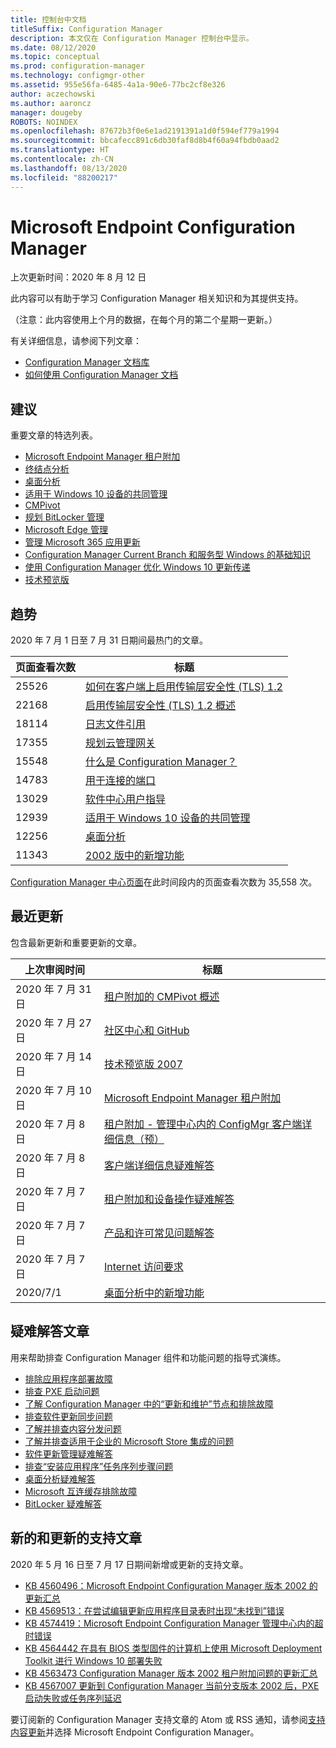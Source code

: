 ```yaml
---
title: 控制台中文档
titleSuffix: Configuration Manager
description: 本文仅在 Configuration Manager 控制台中显示。
ms.date: 08/12/2020
ms.topic: conceptual
ms.prod: configuration-manager
ms.technology: configmgr-other
ms.assetid: 955e56fa-6485-4a1a-90e6-77bc2cf8e326
author: aczechowski
ms.author: aaroncz
manager: dougeby
ROBOTS: NOINDEX
ms.openlocfilehash: 87672b3f0e6e1ad2191391a1d0f594ef779a1994
ms.sourcegitcommit: bbcafecc891c6db30faf8d8b4f60a94fbdb0aad2
ms.translationtype: HT
ms.contentlocale: zh-CN
ms.lasthandoff: 08/13/2020
ms.locfileid: "88200217"
---
```

<!-- 
- Feature 1357546
- This page displays in-console, under the Community workspace, Documentation node. 
- Don't use any relative links; must be full https://docs.microsoft.com and language neutral
- Process: https://microsoft.sharepoint.com/teams/ConfigMgr/Documents/ContentPub/Data%20collection%20process%20for%20Feature%201357546%20In-console%20documentation.docx?web=1
-->

# <a name="microsoft-endpoint-configuration-manager-documentation"></a>Microsoft Endpoint Configuration Manager

上次更新时间：2020 年 8 月 12 日

此内容可以有助于学习 Configuration Manager 相关知识和为其提供支持。

（注意：此内容使用上个月的数据，在每个月的第二个星期一更新。）

有关详细信息，请参阅下列文章：

- [Configuration Manager 文档库](https://docs.microsoft.com/mem/configmgr)  
- [如何使用 Configuration Manager 文档](https://docs.microsoft.com/mem/configmgr/core/understand/use-docs)

## <a name="recommended"></a>建议

重要文章的特选列表。

- [Microsoft Endpoint Manager 租户附加](https://docs.microsoft.com/mem/configmgr/tenant-attach/)
- [终结点分析](https://docs.microsoft.com/mem/analytics/)
- [桌面分析](https://docs.microsoft.com/mem/configmgr/desktop-analytics/)
- [适用于 Windows 10 设备的共同管理](https://docs.microsoft.com/mem/configmgr/comanage/)  
- [CMPivot](https://docs.microsoft.com/mem/configmgr/core/servers/manage/cmpivot)  
- [规划 BitLocker 管理](https://docs.microsoft.com/mem/configmgr/protect/plan-design/bitlocker-management)  
- [Microsoft Edge 管理](https://docs.microsoft.com/mem/configmgr/apps/deploy-use/deploy-edge)  
- [管理 Microsoft 365 应用更新](https://docs.microsoft.com/mem/configmgr/sum/deploy-use/manage-office-365-proplus-updates)  
- [Configuration Manager Current Branch 和服务型 Windows 的基础知识](https://docs.microsoft.com/mem/configmgr/core/understand/configuration-manager-and-windows-as-service)
- [使用 Configuration Manager 优化 Windows 10 更新传递](https://docs.microsoft.com/mem/configmgr/sum/deploy-use/optimize-windows-10-update-delivery)
- [技术预览版](https://docs.microsoft.com/mem/configmgr/core/get-started/technical-preview)

## <a name="trending"></a>趋势

2020 年 7 月 1 日至 7 月 31 日期间最热门的文章。

| 页面查看次数 | 标题 |
|------------|-------|
| 25526 | [如何在客户端上启用传输层安全性 (TLS) 1.2](https://docs.microsoft.com/mem/configmgr/core/plan-design/security/enable-tls-1-2-client) |
| 22168 | [启用传输层安全性 (TLS) 1.2 概述](https://docs.microsoft.com/mem/configmgr/core/plan-design/security/enable-tls-1-2) |
| 18114 | [日志文件引用](https://docs.microsoft.com/mem/configmgr/core/plan-design/hierarchy/log-files) |
| 17355 | [规划云管理网关](https://docs.microsoft.com/mem/configmgr/core/clients/manage/cmg/plan-cloud-management-gateway) |
| 15548 | [什么是 Configuration Manager？](https://docs.microsoft.com/mem/configmgr/core/understand/introduction) |
| 14783 | [用于连接的端口](https://docs.microsoft.com/mem/configmgr/core/plan-design/hierarchy/ports) |
| 13029 | [软件中心用户指导](https://docs.microsoft.com/mem/configmgr/core/understand/software-center) |
| 12939 | [适用于 Windows 10 设备的共同管理](https://docs.microsoft.com/mem/configmgr/comanage/overview) |
| 12256 | [桌面分析](https://docs.microsoft.com/mem/configmgr/desktop-analytics/overview) |
| 11343 | [2002 版中的新增功能](https://docs.microsoft.com/mem/configmgr/core/plan-design/changes/whats-new-in-version-2002) |

[Configuration Manager 中心页面](https://docs.microsoft.com/mem/configmgr/)在此时间段内的页面查看次数为 35,558 次。

## <a name="recently-updated"></a>最近更新

包含最新更新和重要更新的文章。

| 上次审阅时间 | 标题 |
|---------------|-------|
| 2020 年 7 月 31 日 | [租户附加的 CMPivot 概述](https://docs.microsoft.com/mem/configmgr/tenant-attach/cmpivot-overview-attached) |
| 2020 年 7 月 27 日 | [社区中心和 GitHub](https://docs.microsoft.com/mem/configmgr/core/servers/manage/community-hub) |
| 2020 年 7 月 14 日 | [技术预览版 2007](https://docs.microsoft.com/mem/configmgr/core/get-started/2020/technical-preview-2007) |
| 2020 年 7 月 10 日 | [Microsoft Endpoint Manager 租户附加](https://docs.microsoft.com/mem/configmgr/tenant-attach/device-sync-actions) |
| 2020 年 7 月 8 日 | [租户附加 - 管理中心内的 ConfigMgr 客户端详细信息（预）](https://docs.microsoft.com/mem/configmgr/tenant-attach/client-details) |
| 2020 年 7 月 8 日 | [客户端详细信息疑难解答](https://docs.microsoft.com/mem/configmgr/tenant-attach/troubleshoot-client-details) |
| 2020 年 7 月 7 日 | [租户附加和设备操作疑难解答](https://docs.microsoft.com/mem/configmgr/tenant-attach/troubleshoot) |
| 2020 年 7 月 7 日 | [产品和许可常见问题解答](https://docs.microsoft.com/mem/configmgr/core/understand/product-and-licensing-faq) |
| 2020 年 7 月 7 日 | [Internet 访问要求](https://docs.microsoft.com/mem/configmgr/core/plan-design/network/internet-endpoints) |
| 2020/7/1 | [桌面分析中的新增功能](https://docs.microsoft.com/mem/configmgr/desktop-analytics/whats-new) |

## <a name="troubleshooting-articles"></a>疑难解答文章

用来帮助排查 Configuration Manager 组件和功能问题的指导式演练。

- [排除应用程序部署故障](https://docs.microsoft.com/mem/configmgr/apps/understand/app-deployment-technical-reference)
- [排查 PXE 启动问题](https://support.microsoft.com/help/4468612)
- [了解 Configuration Manager 中的“更新和维护”节点和排除故障](https://support.microsoft.com/help/4490424)
- [排查软件更新同步问题](https://support.microsoft.com/help/10059)
- [了解并排查内容分发问题](https://support.microsoft.com/help/4482728)
- [了解并排查适用于企业的 Microsoft Store 集成的问题](https://docs.microsoft.com/mem/configmgr/apps/deploy-use/troubleshoot-microsoft-store-for-business-integration)
- [软件更新管理疑难解答](https://support.microsoft.com/help/10680)
- [排查“安装应用程序”任务序列步骤问题](https://support.microsoft.com/help/18408/)
- [桌面分析疑难解答](https://docs.microsoft.com/mem/configmgr/desktop-analytics/troubleshooting)
- [Microsoft 互连缓存排除故障](https://docs.microsoft.com/mem/configmgr/core/servers/deploy/configure/troubleshoot-microsoft-connected-cache)
- [BitLocker 疑难解答](https://docs.microsoft.com/mem/configmgr/protect/tech-ref/bitlocker/troubleshoot)

## <a name="new-and-updated-support-articles"></a>新的和更新的支持文章

2020 年 5 月 16 日至 7 月 17 日期间新增或更新的支持文章。

- [KB 4560496：Microsoft Endpoint Configuration Manager 版本 2002 的更新汇总](https://support.microsoft.com/help/4560496)
- [KB 4569513：在尝试编辑更新应用程序目录表时出现“未找到”错误](https://support.microsoft.com/help/4569513)
- [KB 4574419：Microsoft Endpoint Configuration Manager 管理中心内的超时错误](https://support.microsoft.com/help/4574416)
- [KB 4564442 在具有 BIOS 类型固件的计算机上使用 Microsoft Deployment Toolkit 进行 Windows 10 部署失败](https://support.microsoft.com/help/4564442)
- [KB 4563473 Configuration Manager 版本 2002 租户附加问题的更新汇总](https://support.microsoft.com/help/4563473)
- [KB 4567007 更新到 Configuration Manager 当前分支版本 2002 后，PXE 启动失败或任务序列延迟](https://support.microsoft.com/help/4567007)

要订阅新的 Configuration Manager 支持文章的 Atom 或 RSS 通知，请参阅[支持内容更新](https://support.microsoft.com/help/4089498/)并选择 Microsoft Endpoint Configuration Manager。  
